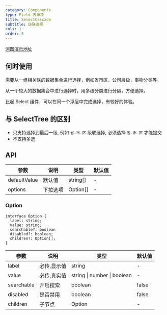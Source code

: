 ```yaml
---
category: Components
type: Field 表单项
title: SelectCascade
subtitle: 级联选择
cols: 1
order: 8
---
```


[河图演示地址](https://localhost:1234/guiedit?route=%2Fproject%2Fhetu_demo%2Fhetu%2Fdemo%2FSelectCascade)

## 何时使用

需要从一组相关联的数据集合进行选择，例如省市区，公司层级，事物分类等。

从一个较大的数据集合中进行选择时，用多级分类进行分隔，方便选择。

比起 Select 组件，可以在同一个浮层中完成选择，有较好的体验。

## 与 SelectTree 的区别

- 只支持选择到最后一级, 例如 `省-市-区` 级联选择, 必须选择 `省-市-区` 才能提交
- 不支持多选

## API

| 参数         | 说明     | 类型     | 默认值 |
| ------------ | -------- | -------- | ------ |
| defaultValue | 默认值   | string[] | -      |
| options      | 下拉选项 | Option[] | -      |

### Option

```
interface Option {
  label: string;
  value: string;
  searchable?: boolean
  disabled?: boolean;
  children?: Option[];
}
```

| 参数       | 说明        | 类型                        | 默认值 |
| ---------- | ----------- | --------------------------- | ------ |
| label      | 必传,显示值 | string                      | -      |
| value      | 必传,真实值 | string \| number \| boolean | -      |
| searchable | 开启搜索    | boolean                     | false  |
| disabled   | 是否禁用    | boolean                     | false  |
| children   | 子节点      | Option                      | -      |

